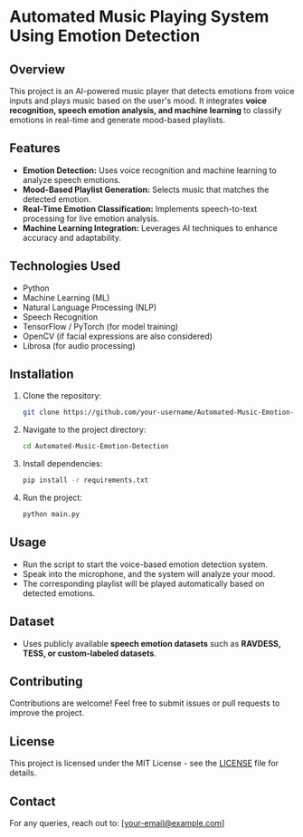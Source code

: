 # Automated Music Playing System Using Emotion Detection

## Overview
This project is an AI-powered music player that detects emotions from voice inputs and plays music based on the user's mood. It integrates **voice recognition, speech emotion analysis, and machine learning** to classify emotions in real-time and generate mood-based playlists.

## Features
- **Emotion Detection:** Uses voice recognition and machine learning to analyze speech emotions.
- **Mood-Based Playlist Generation:** Selects music that matches the detected emotion.
- **Real-Time Emotion Classification:** Implements speech-to-text processing for live emotion analysis.
- **Machine Learning Integration:** Leverages AI techniques to enhance accuracy and adaptability.

## Technologies Used
- Python
- Machine Learning (ML)
- Natural Language Processing (NLP)
- Speech Recognition
- TensorFlow / PyTorch (for model training)
- OpenCV (if facial expressions are also considered)
- Librosa (for audio processing)

## Installation
1. Clone the repository:
   ```bash
   git clone https://github.com/your-username/Automated-Music-Emotion-Detection.git
   ```
2. Navigate to the project directory:
   ```bash
   cd Automated-Music-Emotion-Detection
   ```
3. Install dependencies:
   ```bash
   pip install -r requirements.txt
   ```
4. Run the project:
   ```bash
   python main.py
   ```

## Usage
- Run the script to start the voice-based emotion detection system.
- Speak into the microphone, and the system will analyze your mood.
- The corresponding playlist will be played automatically based on detected emotions.

## Dataset
- Uses publicly available **speech emotion datasets** such as **RAVDESS, TESS, or custom-labeled datasets**.

## Contributing
Contributions are welcome! Feel free to submit issues or pull requests to improve the project.

## License
This project is licensed under the MIT License - see the [LICENSE](LICENSE) file for details.

## Contact
For any queries, reach out to: [your-email@example.com]

